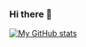 ### Hi there 👋

[![My GitHub stats](github-readme-stats-git-master-jjh2613-jin.vercel.app/api?username=jjh2613)](https://github.com/anuraghazra/github-readme-stats)
<!--
**jjh2613/jjh2613** is a ✨ _special_ ✨ repository because its `README.md` (this file) appears on your GitHub profile.

Here are some ideas to get you started:

- 🔭 I’m currently working on ...
- 🌱 I’m currently learning ...
- 👯 I’m looking to collaborate on ...
- 🤔 I’m looking for help with ...
- 💬 Ask me about ...
- 📫 How to reach me: ...
- 😄 Pronouns: ...
- ⚡ Fun fact: ...
-->
